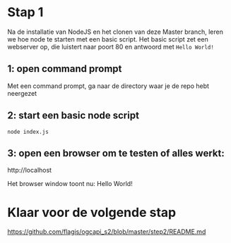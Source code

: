 # Stap 1

Na de installatie van NodeJS en het clonen van deze Master branch, leren we hoe node te starten met een basic script.
Het basic script zet een webserver op, die luistert naar poort 80 en antwoord met `Hello World!`

## 1: open command prompt
Met een command prompt, ga naar de directory waar je de repo hebt neergezet


## 2: start een basic node script
```
node index.js
```

## 3: open een browser om te testen of alles werkt:
http://localhost

Het browser window toont nu: Hello World!

# Klaar voor de volgende stap
https://github.com/flagis/ogcapi_s2/blob/master/step2/README.md
